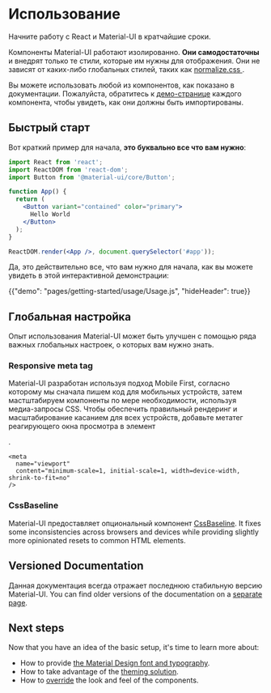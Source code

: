 # Использование

<p class="description">Начните работу с React и Material-UI в кратчайшие сроки.</p>

Компоненты Material-UI работают изолированно. **Они самодостаточны** и внедрят только те стили, которые им нужны для отображения. Они не зависят от каких-либо глобальных стилей, таких как [ normalize.css ](https://github.com/necolas/normalize.css/).

Вы можете использовать любой из компонентов, как показано в документации. Пожалуйста, обратитесь к [демо-странице](/components/buttons/) каждого компонента, чтобы увидеть, как они должны быть импортированы.

## Быстрый старт

Вот краткий пример для начала, **это буквально все что вам нужно**:

```jsx
import React from 'react';
import ReactDOM from 'react-dom';
import Button from '@material-ui/core/Button';

function App() {
  return (
    <Button variant="contained" color="primary">
      Hello World
    </Button>
  );
}

ReactDOM.render(<App />, document.querySelector('#app'));
```

Да, это действительно все, что вам нужно для начала, как вы можете увидеть в этой интерактивной демонстрации:

{{"demo": "pages/getting-started/usage/Usage.js", "hideHeader": true}}

## Глобальная настройка

Опыт использования Material-UI может быть улучшен с помощью ряда важных глобальных настроек, о которых вам нужно знать.

### Responsive meta tag

Material-UI разработан используя подход Mobile First, согласно которому мы сначала пишем код для мобильных устройств, затем мастштабируем компоненты по мере необходимости, используя медиа-запросы CSS. Чтобы обеспечить правильный рендеринг и масштабирование касанием для всех устройств, добавьте метатег реагирующего окна просмотра в элемент 

<head>
  .</p> 
  
  <pre><code class="html">&lt;meta
  name="viewport"
  content="minimum-scale=1, initial-scale=1, width=device-width, shrink-to-fit=no"
/&gt;
</code></pre>
  
  <h3>
    CssBaseline
  </h3>
  
  <p>
    Material-UI предоставляет опциональный компонент <a href="/components/css-baseline/">CssBaseline</a>. It fixes some inconsistencies across browsers and devices while providing slightly more opinionated resets to common HTML elements.
  </p>
  
  <h2>
    Versioned Documentation
  </h2>
  
  <p>
    Данная документация всегда отражает последнюю стабильную версию Material-UI. You can find older versions of the documentation on a <a href="https://material-ui.com/versions/">separate page</a>.
  </p>
  
  <h2>
    Next steps
  </h2>
  
  <p>
    Now that you have an idea of the basic setup, it's time to learn more about:
  </p>
  
  <ul spaces="0" level="0" marker="-">
    <li level="0">
      How to provide <a href="/components/typography/">the Material Design font and typography</a>.
    </li>
    <li level="0">
      How to take advantage of the <a href="/customization/theming/">theming solution</a>.
    </li>
    <li level="0">
      How to <a href="/customization/components/">override</a> the look and feel of the components.
    </li>
  </ul>